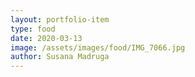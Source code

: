 ```yaml
---
layout: portfolio-item
type: food
date: 2020-03-13
image: /assets/images/food/IMG_7066.jpg
author: Susana Madruga
---
```


